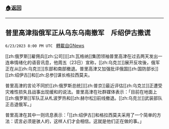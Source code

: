 ###  [:house:返回](README.md)
---


## 普里高津指俄军正从乌东乌南撤军　斥绍伊古撒谎
`6/23/2023 8:00 PM UTC ` [轉載自GNews](https://gnews.org/articles/1408076)


[[zh:俄罗斯]]雇佣兵[[zh:公司]][[zh:瓦格纳]]集团领袖普里高津在过去两天发出一连串情绪化的语音讯息，他周五（23日）宣称，[[zh:乌克兰]]展开反攻後，俄军正在从[[zh:乌克兰]]东部和南部撤退。普里高津又加强批评俄国[[zh:国防部长]][[zh:绍伊古]]和[[zh:总参]]谋长格拉西莫夫。

普里高津的言论不同於[[zh:俄罗斯总统]][[zh:普京]]最近评估[[zh:乌克兰]]正遭受灾难性损失且战事出现缓和的说法。普里高津在社群媒体表示：「目前在地面上[[zh:俄罗斯]]军队正从札波罗热和[[zh:赫尔松]]前线撤退。[[zh:乌克兰]]武装部队正击退俄军。」

普里高津在其中一则讯息表示：「[[zh:绍伊古]]和格拉西莫夫采用了一个简单的方法：谎言必须是骇人的，这样人们才会相信。这就是他们正在做的事。」

